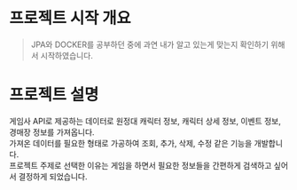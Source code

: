 <h1>프로젝트 시작 개요</h1>

> JPA와 DOCKER를 공부하던 중에 과연 내가 알고 있는게 맞는지 확인하기 위해서 시작하였습니다.<br>

<h1>프로젝트 설명</h1>
게임사 API로 제공하는 데이터로 원정대 캐릭터 정보, 캐릭터 상세 정보, 이벤트 정보, 경매장 정보를 가져옵니다.<br>
가져온 데이터를 필요한 형태로 가공하여 조회, 추가, 삭제, 수정 같은 기능을 개발합니다.<br>
프로젝트 주제로 선택한 이유는 게임을 하면서 필요한 정보들을 간편하게 검색하고 싶어서 결정하게 되었습니다.<br>


